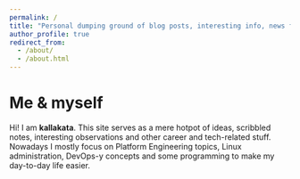 ```yaml
---
permalink: /
title: "Personal dumping ground of blog posts, interesting info, news from the tech world and notes of various kinds :-)"
author_profile: true
redirect_from: 
  - /about/
  - /about.html
---
```

Me & myself
======
Hi! I am **kallakata**.
This site serves as a mere hotpot of ideas, scribbled notes, interesting observations and other career and tech-related stuff. Nowadays I mostly focus on Platform Engineering topics, Linux administration, DevOps-y concepts and some programming to make my day-to-day life easier.
